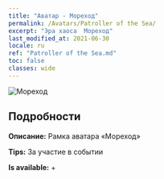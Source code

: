 ```yaml
---
title: "Аватар - Мореход"
permalink: /Avatars/Patroller of the Sea/
excerpt: "Эра хаоса  Мореход"
last_modified_at: 2021-06-30
locale: ru
ref: "Patroller of the Sea.md"
toc: false
classes: wide
---
```

 ![Мореход](/images/a/avatarFrame_102.png)

## Подробности

 **Описание:** Рамка аватара «Мореход» 

 **Tips:** За участие в событии 

 **Is available:**  + 


